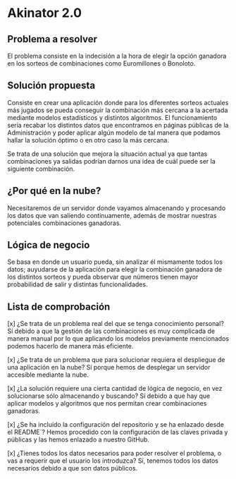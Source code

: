 # Akinator 2.0

## Problema a resolver
El problema consiste en la indecisión a la hora de elegir la opción ganadora en los sorteos de combinaciones como Euromillones o Bonoloto.

## Solución propuesta
Consiste en crear una aplicación donde para los diferentes sorteos actuales más jugados se pueda conseguir la combinación más cercana a la acertada mediante modelos estadísticos y distintos algoritmos. El funcionamiento sería recabar los distintos datos que encontramos en páginas públicas de la Administración y poder aplicar algún modelo de tal manera que podamos hallar la solución óptimo o en otro caso la más cercana.

Se trata de una solución que mejora la situación actual ya que tantas combinaciones ya salidas podrían darnos una idea de cuál puede ser la siguiente combinación.

## ¿Por qué en la nube?
Necesitaremos de un servidor donde vayamos almacenando y procesando los datos que van saliendo continuamente, además de mostrar nuestras potenciales combinaciones ganadoras.

## Lógica de negocio
Se basa en donde un usuario pueda, sin analizar él mismamente todos los datos; auyudarse de la aplicación para elegir la combinación ganadora de los distintos sorteos y pueda observar que números tienen mayor probabilidad de salir y distintas funcionalidades.

## Lista de comprobación

[x] ¿Se trata de un problema real del que se tenga conocimiento personal?
Sí debido a que la gestión de las combinaciones es muy complicada de manera manual por lo que aplicando los modelos previamente mencionados podemos hacerlo de manera más eficiente.

[x] ¿Se trata de un problema que para solucionar requiera el despliegue de una aplicación en la nube?
Sí porque hemos de desplegar un servidor accesible mediante la nube.
   
[x] ¿La solución requiere una cierta cantidad de lógica de negocio, en vez solucionarse sólo almacenando y buscando?
Sí debido a que hay que aplicar modelos y algoritmos que nos permitan crear combinaciones ganadoras.

[x] ¿Se ha incluído la configuración del repositorio y se ha enlazado desde el README`?
Hemos procedido con la configuración de las claves privada y públicas y las hemos enlazado a nuestro GitHub.

[x] ¿Tienes todos los datos necesarios para poder resolver el problema, o vas a requerir que el usuario los introduzca?
Sí, tenemos todos los datos necesarios debido a que son datos públicos.
